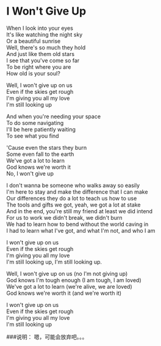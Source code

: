 I Won't Give Up
=================

When I look into your eyes  
It's like watching the night sky  
Or a beautiful sunrise  
Well, there's so much they hold  
And just like them old stars  
I see that you've come so far  
To be right where you are  
How old is your soul?  

Well, I won't give up on us  
Even if the skies get rough  
I'm giving you all my love  
I'm still looking up  

And when you're needing your space  
To do some navigating  
I'll be here patiently waiting  
To see what you find  

'Cause even the stars they burn  
Some even fall to the earth  
We've got a lot to learn  
God knows we're worth it  
No, I won't give up  

I don't wanna be someone who walks away so easily  
I'm here to stay and make the difference that I can make  
Our differences they do a lot to teach us how to use  
The tools and gifts we got, yeah, we got a lot at stake  
And in the end, you're still my friend at least we did intend  
For us to work we didn't break, we didn't burn  
We had to learn how to bend without the world caving in  
I had to learn what I've got, and what I'm not, and who I am  

I won't give up on us  
Even if the skies get rough  
I'm giving you all my love  
I'm still looking up, I'm still looking up.  

Well, I won't give up on us (no I'm not giving up)  
God knows I'm tough enough (I am tough, I am loved)  
We've got a lot to learn (we're alive, we are loved)  
God knows we're worth it (and we're worth it)  

I won't give up on us  
Even if the skies get rough  
I'm giving you all my love  
I'm still looking up  

###说明：
嗯，可能会放弃吧。。。